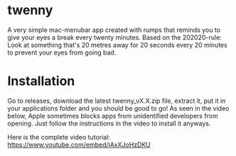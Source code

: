 # twenny
A very simple mac-menubar app created with rumps that reminds you to give your eyes a break every twenty minutes. Based on the 202020-rule: Look at something that's 20 metres away for 20 seconds every 20 minutes to prevent your eyes from going bad.


# Installation
Go to releases, download the latest twenny_vX.X.zip file, extract it, put it in your applications folder and you should be good to go! As seen in the video below, Apple sometimes blocks apps from unidentified developers from opening. Just follow the instructions in the video to install it anyways.

Here is the complete video tutorial:
https://www.youtube.com/embed/jAxXJoHzDKU
